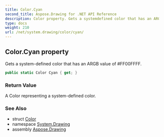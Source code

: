 ```yaml
---
title: Color.Cyan
second_title: Aspose.Drawing for .NET API Reference
description: Color property. Gets a systemdefined color that has an ARGB value of FF00FFFF
type: docs
weight: 210
url: /net/system.drawing/color/cyan/
---
```

## Color.Cyan property

Gets a system-defined color that has an ARGB value of #FF00FFFF.

```csharp
public static Color Cyan { get; }
```

### Return Value

A Color representing a system-defined color.

### See Also

* struct [Color](../)
* namespace [System.Drawing](../../color/)
* assembly [Aspose.Drawing](../../../)



